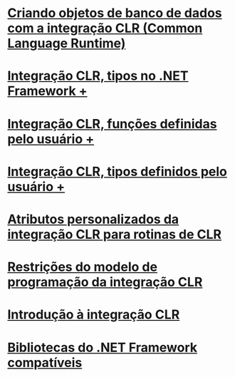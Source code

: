 # [Criando objetos de banco de dados com a integração CLR (Common Language Runtime)](building-database-objects-with-common-language-runtime-clr-integration.md)

# [Integração CLR, tipos no .NET Framework +](../../../relational-databases/clr-integration-database-objects-types-net-framework/sql-server-data-types-in-the-net-framework.md)
# [Integração CLR, funções definidas pelo usuário +](../../../relational-databases/clr-integration-database-objects-user-defined-functions/clr-user-defined-functions.md)
# [Integração CLR, tipos definidos pelo usuário +](../../../relational-databases/clr-integration-database-objects-user-defined-types/clr-user-defined-types.md)

# [Atributos personalizados da integração CLR para rotinas de CLR](clr-integration-custom-attributes-for-clr-routines.md)
# [Restrições do modelo de programação da integração CLR](clr-integration-programming-model-restrictions.md)
# [Introdução à integração CLR](getting-started-with-clr-integration.md)
# [Bibliotecas do .NET Framework compatíveis](supported-net-framework-libraries.md)
